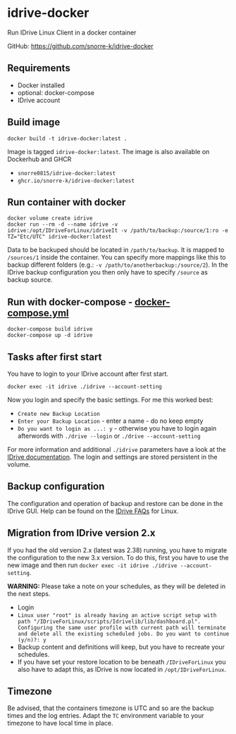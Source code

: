 # idrive-docker
Run IDrive Linux Client in a docker container

GitHub: https://github.com/snorre-k/idrive-docker

## Requirements
- Docker installed
- optional: docker-compose 
- IDrive account

## Build image
```shell
docker build -t idrive-docker:latest .
```
Image is tagged `idrive-docker:latest`. The image is also available on Dockerhub and GHCR
- `snorre0815/idrive-docker:latest`
- `ghcr.io/snorre-k/idrive-docker:latest`

## Run container with docker
```shell
docker volume create idrive
docker run --rm -d --name idrive -v idrive:/opt/IDriveForLinux/idriveIt -v /path/to/backup:/source/1:ro -e TZ="Etc/UTC" idrive-docker:latest
```
Data to be backuped should be located in `/path/to/backup`. It is mapped to `/sources/1` inside the container. You can specify more mappings like this to backup different folders (e.g.: `-v /path/to/anotherbackup:/source/2`). In the IDrive backup configuration you then only have to specify `/source` as backup source.

## Run with docker-compose - [docker-compose.yml](https://github.com/snorre-k/idrive-docker/blob/main/docker-compose.yml)
```shell
docker-compose build idrive
docker-compose up -d idrive
```

## Tasks after first start
You have to login to your IDrive account after first start.
```
docker exec -it idrive ./idrive --account-setting
```
Now you login and specify the basic settings. For me this worked best:
- `Create new Backup Location`
- `Enter your Backup Location` - enter a name - do no keep empty
- `Do you want to login as ...: y` - otherwise you have to login again afterwords with `./drive --login` or `./drive --account-setting`

For more information and additional `./idrive` parameters have a look at the [IDrive documentation](https://www.idrive.com/readme).
The login and settings are stored persistent in the volume.

## Backup configuration
The configuration and operation of backup and restore can be done in the IDrive GUI. Help can be found on the [IDrive FAQs](https://www.idrive.com/faq_linux#linuxWeb2) for Linux.

## Migration from IDrive version 2.x
If you had the old version 2.x (latest was 2.38) running, you have to migrate the configuration to the new 3.x version. To do this, first you have to use the new image and then run `docker exec -it idrive ./idrive --account-setting`.

__WARNING:__ Please take a note on your schedules, as they will be deleted in the next steps.
- Login
- `Linux user "root" is already having an active script setup with path "/IDriveForLinux/scripts/Idrivelib/lib/dashboard.pl".
Configuring the same user profile with current path will terminate and delete all the existing scheduled jobs. Do you want to continue (y/n)?: y`
- Backup content and definitions will keep, but you have to recreate your schedules.
- If you have set your restore location to be beneath `/IDriveForLinux` you also have to adapt this, as IDrive is now located in `/opt/IDriveForLinux`.

## Timezone
Be advised, that the containers timezone is UTC and so are the backup times and the log entries. Adapt the `TC` environment variable to your timezone to have local time in place.
